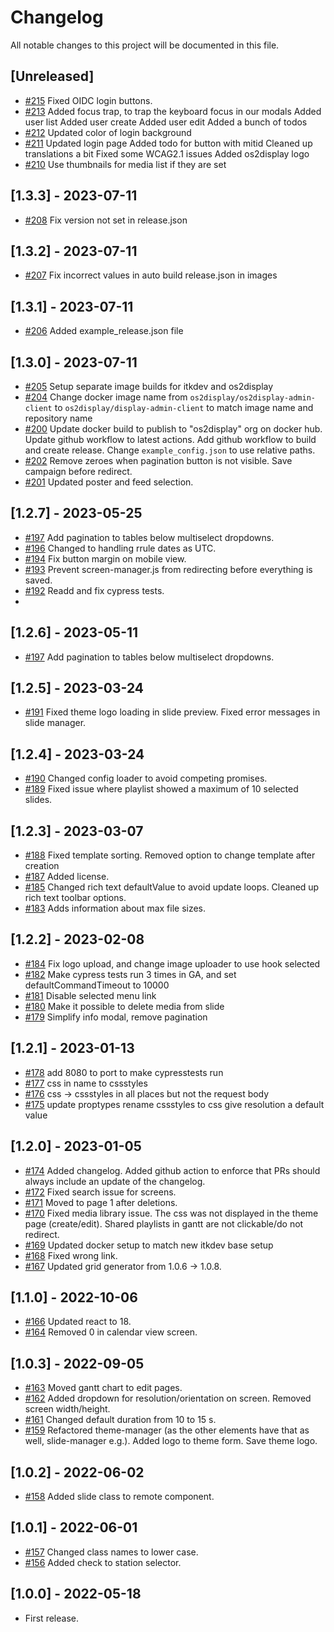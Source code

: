# Changelog

All notable changes to this project will be documented in this file.

## [Unreleased]

- [#215](https://github.com/os2display/display-admin-client/pull/215)
  Fixed OIDC login buttons.
- [#213](https://github.com/os2display/display-admin-client/pull/213)
  Added focus trap, to trap the keyboard focus in our modals
  Added user list
  Added user create
  Added user edit
  Added a bunch of todos
- [#212](https://github.com/os2display/display-admin-client/pull/212)
  Updated color of login background
- [#211](https://github.com/os2display/display-admin-client/pull/211)
  Updated login page
  Added todo for button with mitid
  Cleaned up translations a bit
  Fixed some WCAG2.1 issues
  Added os2display logo
- [#210](https://github.com/os2display/display-admin-client/pull/210)
  Use thumbnails for media list if they are set

## [1.3.3] - 2023-07-11

- [#208](https://github.com/os2display/display-admin-client/pull/208)
  Fix version not set in release.json

## [1.3.2] - 2023-07-11

- [#207](https://github.com/os2display/display-admin-client/pull/207)
  Fix incorrect values in auto build release.json in images

## [1.3.1] - 2023-07-11

- [#206](https://github.com/os2display/display-admin-client/pull/206)
  Added example_release.json file

## [1.3.0] - 2023-07-11

- [#205](https://github.com/os2display/display-admin-client/pull/205)
  Setup separate image builds for itkdev and os2display
- [#204](https://github.com/os2display/display-admin-client/pull/204)
  Change docker image name from `os2display/os2display-admin-client` 
  to `os2display/display-admin-client` to match image name and 
  repository name
- [#200](https://github.com/os2display/display-admin-client/pull/200)
  Update docker build to publish to "os2display" org on docker hub.
  Update github workflow to latest actions.
  Add github workflow to build and create release.
  Change `example_config.json` to use relative paths.
- [#202](https://github.com/os2display/display-admin-client/pull/202)
  Remove zeroes when pagination button is not visible.
  Save campaign before redirect.
- [#201](https://github.com/os2display/display-admin-client/pull/201)
  Updated poster and feed selection.

## [1.2.7] - 2023-05-25

- [#197](https://github.com/os2display/display-admin-client/pull/197)
  Add pagination to tables below multiselect dropdowns.
- [#196](https://github.com/os2display/display-admin-client/pull/196)
  Changed to handling rrule dates as UTC.
- [#194](https://github.com/os2display/display-admin-client/pull/195)
  Fix button margin on mobile view.
- [#193](https://github.com/os2display/display-admin-client/pull/194)
  Prevent screen-manager.js from redirecting before everything is saved.
- [#192](https://github.com/os2display/display-admin-client/pull/193)
  Readd and fix cypress tests.
- 
## [1.2.6] - 2023-05-11

- [#197](https://github.com/os2display/display-admin-client/pull/197)
Add pagination to tables below multiselect dropdowns.

## [1.2.5] - 2023-03-24

- [#191](https://github.com/os2display/display-admin-client/pull/191)
  Fixed theme logo loading in slide preview.
  Fixed error messages in slide manager.

## [1.2.4] - 2023-03-24

- [#190](https://github.com/os2display/display-admin-client/pull/190)
  Changed config loader to avoid competing promises.
- [#189](https://github.com/os2display/display-admin-client/pull/189)
  Fixed issue where playlist showed a maximum of 10 selected slides.

## [1.2.3] - 2023-03-07

- [#188](https://github.com/os2display/display-admin-client/pull/188)
  Fixed template sorting.
  Removed option to change template after creation
- [#187](https://github.com/os2display/display-admin-client/pull/187)
  Added license.
- [#185](https://github.com/os2display/display-admin-client/pull/185)
  Changed rich text defaultValue to avoid update loops.
  Cleaned up rich text toolbar options.
- [#183](https://github.com/os2display/display-admin-client/pull/183)
  Adds information about max file sizes.

## [1.2.2] - 2023-02-08

- [#184](https://github.com/os2display/display-admin-client/pull/184)
  Fix logo upload, and change image uploader to use hook selected
- [#182](https://github.com/os2display/display-admin-client/pull/182)
  Make cypress tests run 3 times in GA, and set defaultCommandTimeout to 10000
- [#181](https://github.com/os2display/display-admin-client/pull/181)
  Disable selected menu link
- [#180](https://github.com/os2display/display-admin-client/pull/180)
  Make it possible to delete media from slide
- [#179](https://github.com/os2display/display-admin-client/pull/179)
  Simplify info modal, remove pagination

## [1.2.1] - 2023-01-13

- [#178](https://github.com/os2display/display-admin-client/pull/178)
  add 8080 to port to make cypresstests run
- [#177](https://github.com/os2display/display-admin-client/pull/177)
  css in name to cssstyles
- [#176](https://github.com/os2display/display-admin-client/pull/176)
  css -> cssstyles in all places but not the request body
- [#175](https://github.com/os2display/display-admin-client/pull/175)
  update proptypes
  rename cssstyles to css
  give resolution a default value

## [1.2.0] - 2023-01-05

- [#174](https://github.com/os2display/display-admin-client/pull/174)
  Added changelog.
  Added github action to enforce that PRs should always include an update of the changelog.
- [#172](https://github.com/os2display/display-admin-client/pull/172)
  Fixed search issue for screens.
- [#171](https://github.com/os2display/display-admin-client/pull/171)
  Moved to page 1 after deletions.
- [#170](https://github.com/os2display/display-admin-client/pull/170)
  Fixed media library issue.
  The css was not displayed in the theme page (create/edit).
  Shared playlists in gantt are not clickable/do not redirect.
- [#169](https://github.com/os2display/display-admin-client/pull/169)
  Updated docker setup to match new itkdev base setup
- [#168](https://github.com/os2display/display-admin-client/pull/168)
  Fixed wrong link.
- [#167](https://github.com/os2display/display-admin-client/pull/167)
  Updated grid generator from 1.0.6 -> 1.0.8.

## [1.1.0] - 2022-10-06

- [#166](https://github.com/os2display/display-admin-client/pull/166)
  Updated react to 18.
- [#164](https://github.com/os2display/display-admin-client/pull/164)
  Removed 0 in calendar view screen.

## [1.0.3] - 2022-09-05

- [#163](https://github.com/os2display/display-admin-client/pull/163)
  Moved gantt chart to edit pages.
- [#162](https://github.com/os2display/display-admin-client/pull/162)
  Added dropdown for resolution/orientation on screen.
  Removed screen width/height.
- [#161](https://github.com/os2display/display-admin-client/pull/161)
  Changed default duration from 10 to 15 s.
- [#159](https://github.com/os2display/display-admin-client/pull/159)
  Refactored theme-manager (as the other elements have that as well, slide-manager e.g.).
  Added logo to theme form.
  Save theme logo.

## [1.0.2] - 2022-06-02

- [#158](https://github.com/os2display/display-admin-client/pull/158)
  Added slide class to remote component.

## [1.0.1] - 2022-06-01

- [#157](https://github.com/os2display/display-admin-client/pull/157)
  Changed class names to lower case.
- [#156](https://github.com/os2display/display-admin-client/pull/156)
  Added check to station selector.

## [1.0.0] - 2022-05-18

- First release.
